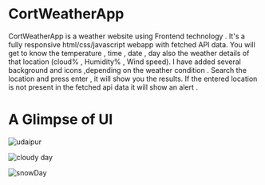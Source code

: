 # CortWeatherApp
CortWeatherApp is a weather website using Frontend technology .
It's a fully responsive html/css/javascript webapp with fetched API data.
You will get to know the temperature , time , date , day  also the weather details of 
that location (cloud% , Humidity% , Wind speed). 
I have added several background and icons ,depending on the weather condition . Search the location and press enter , it will show you the results. If the entered location is not present in the fetched api data it will show an alert .

# A Glimpse of UI

 
![udaipur](https://user-images.githubusercontent.com/83576753/149818912-1037291d-a34f-4eed-ad78-ec2ccb8589a6.png)
 
 

![cloudy day](https://user-images.githubusercontent.com/83576753/149818368-be5c4d09-2e12-4c15-8426-74cd10f9aca0.png)


![snowDay](https://user-images.githubusercontent.com/83576753/149818256-c9fb02f1-274d-4211-bba3-54f1713097e9.png)


 
